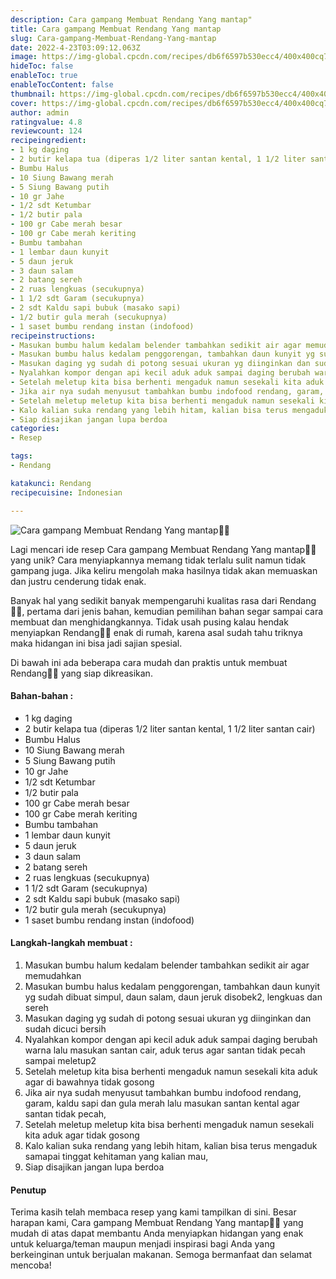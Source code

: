 ```yaml
---
description: Cara gampang Membuat Rendang Yang mantap"
title: Cara gampang Membuat Rendang Yang mantap
slug: Cara-gampang-Membuat-Rendang-Yang-mantap
date: 2022-4-23T03:09:12.063Z
image: https://img-global.cpcdn.com/recipes/db6f6597b530ecc4/400x400cq70/photo.jpg
hideToc: false
enableToc: true
enableTocContent: false
thumbnail: https://img-global.cpcdn.com/recipes/db6f6597b530ecc4/400x400cq70/photo.jpg
cover: https://img-global.cpcdn.com/recipes/db6f6597b530ecc4/400x400cq70/photo.jpg
author: admin
ratingvalue: 4.8
reviewcount: 124
recipeingredient:
- 1 kg daging
- 2 butir kelapa tua (diperas 1/2 liter santan kental, 1 1/2 liter santan cair)
- Bumbu Halus
- 10 Siung Bawang merah
- 5 Siung Bawang putih
- 10 gr Jahe
- 1/2 sdt Ketumbar
- 1/2 butir pala
- 100 gr Cabe merah besar
- 100 gr Cabe merah keriting
- Bumbu tambahan
- 1 lembar daun kunyit
- 5 daun jeruk
- 3 daun salam
- 2 batang sereh
- 2 ruas lengkuas (secukupnya)
- 1 1/2 sdt Garam (secukupnya)
- 2 sdt Kaldu sapi bubuk (masako sapi)
- 1/2 butir gula merah (secukupnya)
- 1 saset bumbu rendang instan (indofood)
recipeinstructions:
- Masukan bumbu halum kedalam belender tambahkan sedikit air agar memudahkan
- Masukan bumbu halus kedalam penggorengan, tambahkan daun kunyit yg sudah dibuat simpul, daun salam, daun jeruk disobek2, lengkuas dan sereh
- Masukan daging yg sudah di potong sesuai ukuran yg diinginkan dan sudah dicuci bersih
- Nyalahkan kompor dengan api kecil aduk aduk sampai daging berubah warna lalu masukan santan cair, aduk terus agar santan tidak pecah sampai meletup2
- Setelah meletup kita bisa berhenti mengaduk namun sesekali kita aduk agar di bawahnya tidak gosong
- Jika air nya sudah menyusut tambahkan bumbu indofood rendang, garam, kaldu sapi dan gula merah lalu masukan santan kental agar santan tidak pecah,
- Setelah meletup meletup kita bisa berhenti mengaduk namun sesekali kita aduk agar tidak gosong
- Kalo kalian suka rendang yang lebih hitam, kalian bisa terus mengaduk samapai tinggat kehitaman yang kalian mau,
- Siap disajikan jangan lupa berdoa
categories:
- Resep

tags:
- Rendang

katakunci: Rendang
recipecuisine: Indonesian

---
```


![Cara gampang Membuat Rendang Yang mantap👩‍🍳](https://img-global.cpcdn.com/recipes/db6f6597b530ecc4/400x400cq70/photo.jpg)

Lagi mencari ide resep Cara gampang Membuat Rendang Yang mantap👩‍🍳 yang unik? Cara menyiapkannya memang tidak terlalu sulit namun tidak gampang juga. Jika keliru mengolah maka hasilnya tidak akan memuaskan dan justru cenderung tidak enak.

Banyak hal yang sedikit banyak mempengaruhi kualitas rasa dari Rendang👩‍🍳, pertama dari jenis bahan, kemudian pemilihan bahan segar sampai cara membuat dan menghidangkannya. Tidak usah pusing kalau hendak menyiapkan Rendang👩‍🍳 enak di rumah, karena asal sudah tahu triknya maka hidangan ini bisa jadi sajian spesial.

Di bawah ini ada beberapa cara mudah dan praktis untuk membuat Rendang👩‍🍳 yang siap dikreasikan.

<!--inarticleads1-->

#### Bahan-bahan :

- 1 kg daging
- 2 butir kelapa tua (diperas 1/2 liter santan kental, 1 1/2 liter santan cair)
- Bumbu Halus
- 10 Siung Bawang merah
- 5 Siung Bawang putih
- 10 gr Jahe
- 1/2 sdt Ketumbar
- 1/2 butir pala
- 100 gr Cabe merah besar
- 100 gr Cabe merah keriting
- Bumbu tambahan
- 1 lembar daun kunyit
- 5 daun jeruk
- 3 daun salam
- 2 batang sereh
- 2 ruas lengkuas (secukupnya)
- 1 1/2 sdt Garam (secukupnya)
- 2 sdt Kaldu sapi bubuk (masako sapi)
- 1/2 butir gula merah (secukupnya)
- 1 saset bumbu rendang instan (indofood)

<!--inarticleads2-->

#### Langkah-langkah membuat :

1. Masukan bumbu halum kedalam belender tambahkan sedikit air agar memudahkan
1. Masukan bumbu halus kedalam penggorengan, tambahkan daun kunyit yg sudah dibuat simpul, daun salam, daun jeruk disobek2, lengkuas dan sereh
1. Masukan daging yg sudah di potong sesuai ukuran yg diinginkan dan sudah dicuci bersih
1. Nyalahkan kompor dengan api kecil aduk aduk sampai daging berubah warna lalu masukan santan cair, aduk terus agar santan tidak pecah sampai meletup2
1. Setelah meletup kita bisa berhenti mengaduk namun sesekali kita aduk agar di bawahnya tidak gosong
1. Jika air nya sudah menyusut tambahkan bumbu indofood rendang, garam, kaldu sapi dan gula merah lalu masukan santan kental agar santan tidak pecah,
1. Setelah meletup meletup kita bisa berhenti mengaduk namun sesekali kita aduk agar tidak gosong
1. Kalo kalian suka rendang yang lebih hitam, kalian bisa terus mengaduk samapai tinggat kehitaman yang kalian mau,
1. Siap disajikan jangan lupa berdoa

#### Penutup

Terima kasih telah membaca resep yang kami tampilkan di sini. Besar harapan kami, Cara gampang Membuat Rendang Yang mantap👩‍🍳 yang mudah di atas dapat membantu Anda menyiapkan hidangan yang enak untuk keluarga/teman maupun menjadi inspirasi bagi Anda yang berkeinginan untuk berjualan makanan. Semoga bermanfaat dan selamat mencoba!